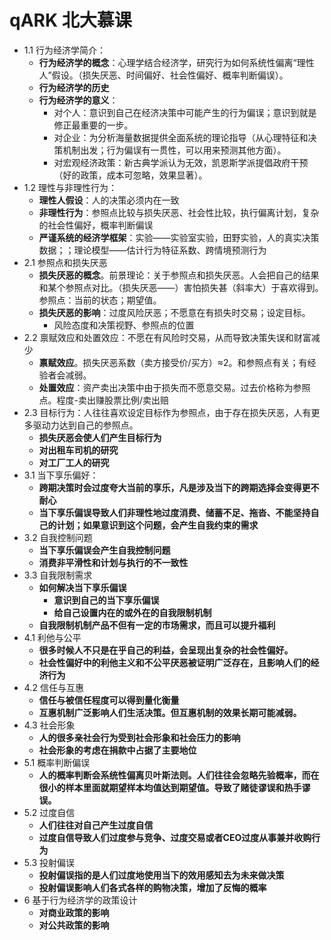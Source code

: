 
# qARK 北大慕课

- 1.1 行为经济学简介：
  - **行为经济学的概念**：心理学结合经济学，研究行为如何系统性偏离“理性人”假设。（损失厌恶、时间偏好、社会性偏好、概率判断偏误）。 
  - **行为经济学的历史**
  - **行为经济学的意义**：
    - 对个人：意识到自己在经济决策中可能产生的行为偏误；意识到就是修正最重要的一步。
    - 对企业：为分析海量数据提供全面系统的理论指导（从心理特征和决策机制出发；行为偏误有一贯性，可以用来预测其他方面）。
    - 对宏观经济政策：新古典学派认为无效，凯恩斯学派提倡政府干预（好的政策，成本可忽略，效果显著）。
- 1.2 理性与非理性行为：
  - **理性人假设**：人的决策必须内在一致
  - **非理性行为**：参照点比较与损失厌恶、社会性比较，执行偏离计划，复杂的社会性偏好，概率判断偏误
  - **严谨系统的经济学框架**：实验——实验室实验，田野实验，人的真实决策数据；；理论模型——估计行为特征系数、跨情境预测行为
- 2.1 参照点和损失厌恶
  - **损失厌恶的概念**。前景理论：关于参照点和损失厌恶。人会把自己的结果和某个参照点对比。（损失厌恶——）害怕损失甚（斜率大）于喜欢得到。参照点：当前的状态；期望值。
  - **损失厌恶的影响**：过度风险厌恶；不愿意在有损失时交易；设定目标。
    - 风险态度和决策视野、参照点的位置
- 2.2 禀赋效应和处置效应：不愿在有风险时交易，从而导致决策失误和财富减少
  - **禀赋效应**。损失厌恶系数（卖方接受价/买方）≈2。和参照点有关；有经验者会减弱。
  - **处置效应**：资产卖出决策中由于损失而不愿意交易。过去价格称为参照点。程度-卖出赚股票比例/卖出赔
- 2.3 目标行为：人往往喜欢设定目标作为参照点，由于存在损失厌恶，人有更多驱动力达到自己的参照点。
  - **损失厌恶会使人们产生目标行为**
  - **对出租车司机的研究**
  - **对工厂工人的研究**
- 3.1 当下享乐偏好：
  - **跨期决策时会过度夸大当前的享乐，凡是涉及当下的跨期选择会变得更不耐心**
  - **当下享乐偏误导致人们非理性地过度消费、储蓄不足、拖沓、不能坚持自己的计划；如果意识到这个问题，会产生自我约束的需求**
- 3.2 自我控制问题
  - **当下享乐偏误会产生自我控制问题**
  - **消费非平滑性和计划与执行的不一致性**
- 3.3 自我限制需求
  - **如何解决当下享乐偏误**
    - **意识到自己的当下享乐偏误**
    - **给自己设置内在的或外在的自我限制机制**
  - **自我限制机制产品不但有一定的市场需求，而且可以提升福利**
- 4.1 利他与公平
  - **很多时候人不只是在乎自己的利益，会呈现出复杂的社会性偏好。**
  - **社会性偏好中的利他主义和不公平厌恶被证明广泛存在，且影响人们的经济行为**
- 4.2 信任与互惠
  - **信任与被信任程度可以得到量化衡量**
  - **互惠机制广泛影响人们生活决策。但互惠机制的效果长期可能减弱。**
- 4.3 社会形象
  - **人的很多亲社会行为受到社会形象和社会压力的影响**
  - **社会形象的考虑在捐款中占据了主要地位**
- 5.1 概率判断偏误
  - **人的概率判断会系统性偏离贝叶斯法则。人们往往会忽略先验概率，而在很小的样本里面就期望样本均值达到期望值。导致了赌徒谬误和热手谬误。**
- 5.2 过度自信
  - **人们往往对自己产生过度自信**
  - **过度自信导致人们过度参与竞争、过度交易或者CEO过度从事兼并收购行为**
- 5.3 投射偏误
  - **投射偏误指的是人们过度地使用当下的效用感知去为未来做决策**
  - **投射偏误影响人们各式各样的购物决策，增加了反悔的概率**
- 6 基于行为经济学的政策设计
  - **对商业政策的影响**
  - **对公共政策的影响**
